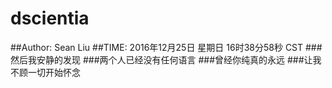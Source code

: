 # dscientia
##Author: Sean Liu
##TIME: 2016年12月25日 星期日 16时38分58秒 CST
###然后我安静的发现
###两个人已经没有任何语言
###曾经你纯真的永远
###让我不顾一切开始怀念
